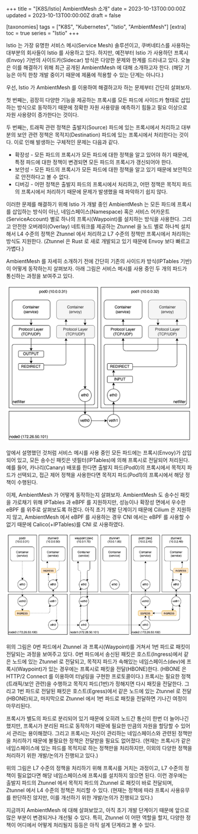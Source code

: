 +++
title = "[K8S/Istio] AmbientMesh 소개"
date = 2023-10-13T00:00:00Z
updated = 2023-10-13T00:00:00Z
draft = false

[taxonomies]
tags = ["K8S", "Kubernetes", "Istio", "AmbientMesh"]
[extra]
toc = true
series = "Istio"
+++

Istio 는 가장 유명한 서비스 메시(Service Mesh) 솔루션이고, 쿠버네티스를 사용하는 대부분의 회사들이 Istio 를 사용하고 있다. 하지만, 예전부터 Istio 가 사용하던 프록시(Envoy) 기반의 사이드카(Sidecar) 방식은 다양한 문제와 한계를 드러내고 있다. 오늘은 이를 해결하기 위해 최근 공개된 AmbientMesh 에 대해 소개하고자 한다. (해당 기능은 아직 한창 개발 중이기 때문에 제품에 적용할 수 있는 단계는 아니다.)

우선, Istio 가 AmbientMesh 를 이용하여 해결하고자 하는 문제부터 간단히 살펴보자.

첫 번째는, 굉장히 다양한 기능을 제공하는 프록시를 모든 파드에 사이드카 형태로 삽입하는 방식으로 동작하기 때문에 정확한 자원 사용량을 예측하기 힘들고 필요 이상으로 자원 사용량이 증가한다는 것이다.

두 번째는, 트래픽 관련 정책은 출발지(Source) 파드에 있는 프록시에서 처리하고 대부분의 보안 관련 정책은 목적지(Destination) 파드에 있는 프록시에서 처리한다는 것이다. 이로 인해 발생하는 구체적인 문제는 다음과 같다.

- 확장성 - 모든 파드의 프록시가 모든 파드에 대한 정책을 알고 있어야 하기 때문에, 특정 파드에 대한 정책이 변경되면 모든 파드의 프록시가 갱신되어야 한다.
- 보안성 - 모든 파드의 프록시가 모든 파드에 대한 정책을 알고 있기 때문에 보안적으로 안전하다고 볼 수 없다.
- 디버깅 - 어떤 정책은 출발지 파드의 프록시에서 처리하고, 어떤 정책은 목적지 파드의 프록시에서 처리하기 때문에 문제가 발생했을 때 파악하기 쉽지 않다.

이러한 문제를 해결하기 위해 Istio 가 개발 중인 AmbientMesh 는 모든 파드에 프록시를 삽입하는 방식이 아닌, 네임스페이스(Namespace) 혹은 서비스 어카운트(ServiceAccount) 별로 하나의 프록시(Waypoint)를 설치하는 방식을 사용한다. 그리고 안전한 오버레이(Overlay) 네트워크를 제공하는 Ztunnel 을 노드 별로 하나씩 설치해서 L4 수준의 정책은 Ztunnel 에서 처리하고 L7 수준의 정책만 프록시에서 처리하는 방식도 지원한다. (Ztunnel 은 Rust 로 새로 개발되고 있기 때문에 Envoy 보다 빠르고 가볍다.)

AmbientMesh 를 자세히 소개하기 전에 간단히 기존의 사이드카 방식(IPTables 기반)이 어떻게 동작하는지 살펴보자. 아래 그림은 서비스 메시를 사용 중인 두 개의 파드가 통신하는 과정을 보여주고 있다.

![istio.proxy](./istio-proxy.png)

앞에서 설명했던 것처럼 서비스 메시를 사용 중인 모든 파드에는 프록시(Envoy)가 삽입되어 있고, 모든 송수신 패킷은 넷필터(IPTables)에 의해 프록시로 전달되어 처리된다. 예를 들어, 카나리(Canary) 배포를 한다면 출발지 파드(Pod0)의 프록시에서 목적지 파드가 선택되고, 접근 제어 정책을 사용한다면 목적지 파드(Pod1)의 프록시에서 해당 정책이 수행된다.

이제, AmbientMesh 가 어떻게 동작하는지 살펴보자. AmbientMesh 도 송수신 패킷을 가로채기 위해 IPTables 과 eBPF 를 지원하지만, 성능이나 확장성 면에서 우수한 eBPF 를 위주로 살펴보도록 하겠다. 아직 초기 개발 단계이기 때문에 Cilium 은 지원하지 않고, AmbientMesh 에서 eBPF 를 사용하는 경우 CNI 에서는 eBPF 를 사용할 수 없기 때문에 Calico(+IPTables)를 CNI 로 사용하였다.

![istio.ambientmesh](./istio-ambientmesh.png)

위의 그림은 0번 파드에서 Ztunnel 과 프록시(Waypoint)를 거쳐서 1번 파드로 패킷이 전달되는 과정을 보여주고 있다. 0번 파드에서 송신된 패킷은 호스트(Ingress)에서 같은 노드에 있는 Ztunnel 로 전달되고, 목적지 파드가 속해있는 네임스페이스(dev)에 프록시(Waypoint)가 있는 경우에는 프록시로 패킷을 전달(HBONE)한다. (HBONE 은 HTTP/2 Connect 를 이용하여 터널링을 구현한 프로토콜이다.) 프록시는 필요한 정책(트래픽/보안 관련)을 수행하고 목적지 파드(1번)가 정해지면 다시 패킷을 전달한다. 그리고 1번 파드로 전달된 패킷은 호스트(Egress)에서 같은 노드에 있는 Ztunnel 로 전달(HBONE)되고, 마지막으로 Ztunnel 에서 1번 파드로 패킷을 전달하면 기나긴 여정이 마무리된다.

프록시가 별도의 파드로 분리되어 있기 때문에 오히려 노드간 통신이 한번 더 늘어나긴 했지만, 프록시가 분리된 파드로 동작하기 때문에 필요한 만큼의 자원을 할당할 수 있어서 관리는 용이해졌다. 그리고 프록시는 자신이 관리하는 네임스페이스와 관련된 정책만을 처리하기 때문에 불필요한 정책은 전달받을 필요도 없어졌다. (현재는 프록시가 같은 네임스페이스에 있는 파드를 목적지로 하는 정책만을 처리하지만, 이외의 다양한 정책을 처리하기 위한 개발/논의가 진행되고 있다.)

위의 그림은 L7 수준의 정책을 처리하기 위해 프록시를 거치는 과정이고, L7 수준의 정책이 필요없다면 해당 네임스페이스에 프록시를 설치하지 않으면 된다. 이런 경우에는 출발지 파드의 Ztunnel 에서 목적지 파드의 Ztunnel 로 패킷이 바로 전달되며, Ztunnel 에서 L4 수준의 정책은 처리할 수 있다. (현재는 정책에 따라 프록시 사용유무를 판단하진 않지만, 이를 개선하기 위한 개발/논의가 진행되고 있다.)

지금까지 AmbientMesh 에 대해 살펴보았고, 아직 초기 개발 단계이기 때문에 앞으로 많은 부분이 변경되거나 개선될 수 있다. 특히, Ztunnel 이 어떤 역할을 할지, 다양한 정책이 어디에서 어떻게 처리될지 등등은 아직 설계 단계라고 볼 수 있다.
